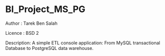 # BI_Project_MS_PG

Author : Tarek Ben Salah

Licence : BSD 2

Description:
A simple ETL console application: From MySQL transactional Database to PostgreSQL data warehouse.
